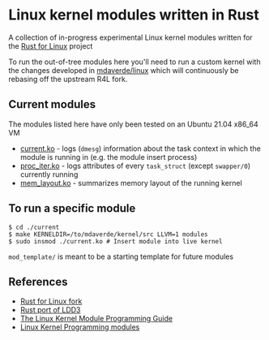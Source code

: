 # Linux kernel modules written in Rust

A collection of in-progress experimental Linux kernel modules written for the [Rust for Linux](https://github.com/Rust-for-Linux/linux) project

To run the out-of-tree modules here you'll need to run a custom kernel with the changes developed in [mdaverde/linux](https://github.com/mdaverde/linux) which will continuously be rebasing off the upstream R4L fork.

## Current modules

The modules listed here have only been tested on an Ubuntu 21.04 x86_64 VM

- [current.ko](./current) - logs (`dmesg`) information about the task context in which the module is running in (e.g. the module insert process)
- [proc_iter.ko](./proc_iter) - logs attributes of every `task_struct` (except `swapper/0`) currently running
- [mem_layout.ko](./mem_layout) - summarizes memory layout of the running kernel

## To run a specific module

```shell
$ cd ./current
$ make KERNELDIR=/to/mdaverde/kernel/src LLVM=1 modules
$ sudo insmod ./current.ko # Insert module into live kernel
```

`mod_template/` is meant to be a starting template for future modules

## References

- [Rust for Linux fork](https://github.com/Rust-for-Linux/linux)
- [Rust port of LDD3](https://github.com/d0u9/Linux-Device-Driver-Rust)
- [The Linux Kernel Module Programming Guide](https://sysprog21.github.io/lkmpg/)
- [Linux Kernel Programming modules](https://github.com/PacktPublishing/Linux-Kernel-Programming)
